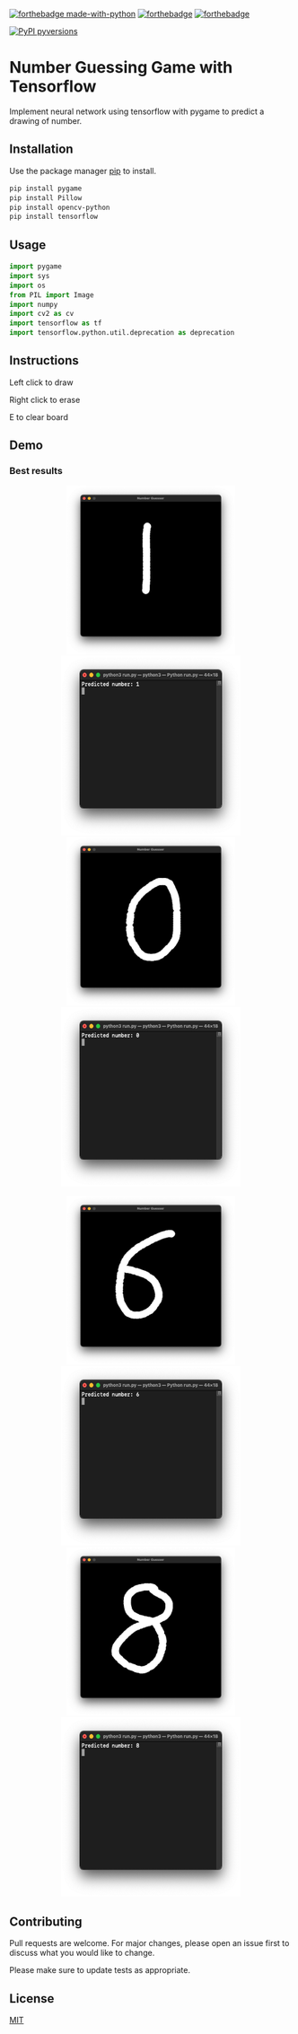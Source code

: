 [![forthebadge made-with-python](http://ForTheBadge.com/images/badges/made-with-python.svg)](https://www.python.org/)
[![forthebadge](https://forthebadge.com/images/badges/built-with-science.svg)](https://forthebadge.com)
[![forthebadge](https://forthebadge.com/images/badges/reading-6th-grade-level.svg)](https://forthebadge.com)

[![PyPI pyversions](https://img.shields.io/pypi/pyversions/ansicolortags.svg)](https://pypi.python.org/pypi/ansicolortags/)

# Number Guessing Game with Tensorflow

Implement neural network using tensorflow with pygame to predict a drawing of number.

## Installation

Use the package manager [pip](https://pip.pypa.io/en/stable/) to install.

```bash
pip install pygame
pip install Pillow
pip install opencv-python
pip install tensorflow

```

## Usage

```python
import pygame
import sys
import os
from PIL import Image
import numpy
import cv2 as cv
import tensorflow as tf
import tensorflow.python.util.deprecation as deprecation
```
## Instructions

Left click to draw

Right click to erase

E to clear board

## Demo

### Best results

<p align="center">
  <img src="./demo/draw1.png" width="300" height="300">
  <img src="./demo/result1.png" width="320" height="320">

  <img src="./demo/draw0.png" width="300" height="300">
  <img src="./demo/result0.png" width="320" height="320">

</p>
<p align="center">

  <img src="./demo/draw6.png" width="300" height="300">
  <img src="./demo/result6.png" width="320" height="320">

  <img src="./demo/draw8.png" width="300" height="300">
  <img src="./demo/result8.png" width="320" height="320">
</p>

## Contributing

Pull requests are welcome. For major changes, please open an issue first to discuss what you would like to change.

Please make sure to update tests as appropriate.

## License
[MIT](https://choosealicense.com/licenses/mit/)
